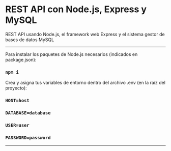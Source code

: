 # REST API con Node.js, Express y MySQL

REST API usando Node.js, el framework web Express y el sistema gestor de bases de datos MySQL

<hr/>

Para instalar los paquetes de Node.js necesarios (indicados en package.json):
### `npm i`

Crea y asigna tus variables de entorno dentro del archivo .env (en la raíz del proyecto):

### `HOST=host`
### `DATABASE=database`
### `USER=user`
### `PASSWORD=password`

<hr/>


